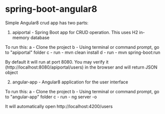 # spring-boot-angular8
Simple Angular8 crud app has two parts:

1) apiportal - Spring Boot app for CRUD operation. This uses H2 in-memory database

To run this:
a - Clone the project
b - Using terminal or command prompt, go to "apiportal" folder
c - run - mvn clean install
d - run - mvn spring-boot:run

By default it will run at port 8080.
You may verify it (http://localhost:8080/apiportal/users) in the browser and will return JSON object

2) angular-app - Angular8 application for the user interface

To run this:
a - Clone the project
b - Using terminal or command prompt, go to "angular-app" folder
c - run - ng server -o

It will automatically open
http://localhost:4200/users


